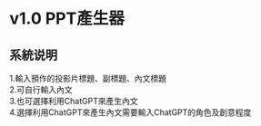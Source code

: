 <h1>v1.0 PPT產生器</h1>
<h2>系統说明</h2>
1.輸入預作的投影片標題、副標題、內文標題<br>
2.可自行輸入內文<br>
3.也可選擇利用ChatGPT來產生內文<br>
4.選擇利用ChatGPT來產生內文需要輸入ChatGPT的角色及創意程度

